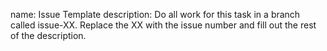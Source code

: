 name: Issue Template
description: Do all work for this task in a branch called issue-XX. Replace the XX with the issue number and fill out the rest of the description.
